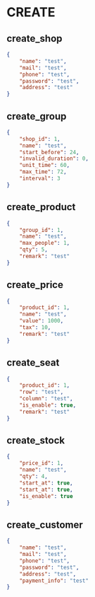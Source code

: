 # CREATE

## create_shop
```json
{
    "name": "test",
    "mail": "test",
    "phone": "test",
    "password": "test",
    "address": "test"
}
```

## create_group
```json
{
    "shop_id": 1,
    "name": "test",
    "start_before": 24,
    "invalid_duration": 0,
    "unit_time": 60,
    "max_time": 72,
    "interval": 3
}
```

## create_product
```json
{
    "group_id": 1,
    "name": "test",
    "max_people": 1,
    "qty": 5,
    "remark": "test"
}
```

## create_price
```json
{
    "product_id": 1,
    "name": "test",
    "value": 1000,
    "tax": 10,
    "remark": "test"
}
```

## create_seat
```json
{
    "product_id": 1,
    "row": "test",
    "column": "test",
    "is_enable": true,
    "remark": "test"
}
```

## create_stock
```json
{
    "price_id": 1,
    "name": "test",
    "qty": 4,
    "start_at": true,
    "start_at": true,
    "is_enable": true
}
```

## create_customer
```json
{
    "name": "test",
    "mail": "test",
    "phone": "test",
    "password": "test",
    "address": "test",
    "payment_info": "test"
}
```